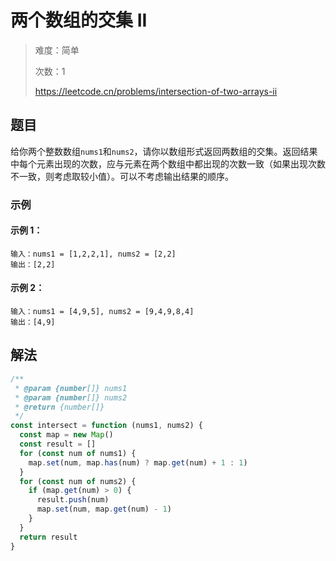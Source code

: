 # 两个数组的交集 II

> 难度：简单
>
> 次数：1
>
> https://leetcode.cn/problems/intersection-of-two-arrays-ii

## 题目

给你两个整数数组`nums1`和`nums2`，请你以数组形式返回两数组的交集。返回结果中每个元素出现的次数，应与元素在两个数组中都出现的次数一致（如果出现次数不一致，则考虑取较小值）。可以不考虑输出结果的顺序。

### 示例

#### 示例 1：

```
输入：nums1 = [1,2,2,1], nums2 = [2,2]
输出：[2,2]
```

#### 示例 2：

```
输入：nums1 = [4,9,5], nums2 = [9,4,9,8,4]
输出：[4,9]
```

## 解法

```javascript
/**
 * @param {number[]} nums1
 * @param {number[]} nums2
 * @return {number[]}
 */
const intersect = function (nums1, nums2) {
  const map = new Map()
  const result = []
  for (const num of nums1) {
    map.set(num, map.has(num) ? map.get(num) + 1 : 1)
  }
  for (const num of nums2) {
    if (map.get(num) > 0) {
      result.push(num)
      map.set(num, map.get(num) - 1)
    }
  }
  return result
}
```
